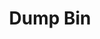 ---
ee_id_thing: '4361'
site: '1'
type: '2'
inv_num: 2016-067
add_credit:
url: 2016-067-dump-bin
title: Dump Bin
year: '2016'
display_year: '2016'
medium: 'Palay Display Industries folding dump table, various DVDs '
dims: 30.75 x 47 x 24 in
pitch:
ps:
live_url:
youtube:
related_code:
imgs: dump-bin-2016-067-database-jl--0kfp.jpg
subheading:
download:
commission:
related:
layout: things-i-made
---